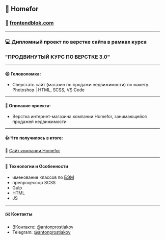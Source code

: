 ## :pushpin: Homefor

### :link: [frontendblok.com](https://frontendblok.com/)
___
### :computer: Дипломный проект по верстке сайта в рамках курса 
### "ПРОДВИНУТЫЙ КУРС ПО ВЕРСТКЕ 3.0" 
___
#### :tired_face: Головоломка:

- Сверстать сайт (магазин по продажи недвижимости) по макету Photoshop | HTML, SCSS, VS Code
___
#### :memo: Описание проекта: 

- Верстка интернет-магазина компании Homefor, занимающейся продажей недвижимости
___ 

#### :thumbsup: Что получилось в итоге: 
 :link: [Сайт компании Homefor](http://tony7.beget.tech/homefor/index.html)
___ 
#### :rocket: Технологии и Особенности

* именование классов по [БЭМ](https://ru.bem.info/)
* препроцессор SCSS
* Gulp 
* HTML 
* JS

___
#### :envelope: Контакты
* ВКонтакте: [@antonprostiakov](https://vk.com/tony7_the_human)
* Telegram: [@antonprostiakov](https://t.me/Tony7_The_Human)
